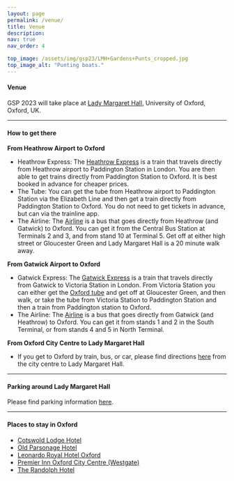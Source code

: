 ```yaml
---
layout: page
permalink: /venue/
title: Venue
description: 
nav: true
nav_order: 4

top_image: /assets/img/gsp23/LMH+Gardens+Punts_cropped.jpg
top_image_alt: "Punting boats."
---
```


#### Venue
GSP 2023 will take place at [Lady Margaret Hall](https://www.lmh.ox.ac.uk), University of Oxford, Oxford, UK.

---
#### How to get there

**From Heathrow Airport to Oxford**
+ Heathrow Express: The [Heathrow Express](https://www.heathrowexpress.com/) is a train that travels directly from Heathrow airport to Paddington Station in London. You are then able to get trains directly from Paddington Station to Oxford. It is best booked in advance for cheaper prices.
+ The Tube: You can get the tube from Heathrow airport to Paddington Station via the Elizabeth Line and then get a train directly from Paddington Station to Oxford. You do not need to get tickets in advance, but can via the trainline app.
+ The Airline: The [Airline](https://www.theairlineoxford.co.uk/) is a bus that goes directly from Heathrow (and Gatwick) to Oxford. You can get it from the Central Bus Station at Terminals 2 and 3, and from stand 10 at Terminal 5. Get off at either high street or Gloucester Green and Lady Margaret Hall is a 20 minute walk away.

**From Gatwick Airport to Oxford**
+ Gatwick Express: The [Gatwick Express](https://www.gatwickexpress.com/) is a train that travels directly from Gatwick to Victoria Station in London. From Victoria Station you can either get the [Oxford tube](https://www.stagecoachbus.com/promos-and-offers/oxfordshire/oxford-tube) and get off at Gloucester Green, and then walk, or take the tube from Victoria Station to Paddington Station and then a train from Paddington station to Oxford.
+ The Airline: The [Airline](https://www.theairlineoxford.co.uk/) is a bus that goes directly from Gatwick (and Heathrow) to Oxford. You can get it from stands 1 and 2 in the South Terminal, or from stands 4 and 5 in North Terminal.

**From Oxford City Centre to Lady Margaret Hall**
+ If you get to Oxford by train, bus, or car, please find directions [here](/assets/pdf/Directions%20to%20Lady%20Margaret%20Hall%20from%20Oxford%20Rail%20and%20Bus%20Stations.pdf) from the city centre to Lady Margaret Hall.

---
#### Parking around Lady Margaret Hall

Please find parking information [here](/assets/pdf/Park%20and%20Ride%20Information.pdf).

---
#### Places to stay in Oxford
 
+ [Cotswold Lodge Hotel](http://www.cotswoldlodgehotel.co.uk/)
+ [Old Parsonage Hotel](https://www.oldparsonagehotel.co.uk/)
+ [Leonardo Royal Hotel Oxford](https://www.leonardohotels.co.uk/hotels/oxford)
+ [Premier Inn Oxford City Centre (Westgate)](https://www.premierinn.com/gb/en/hotels/england/oxfordshire/oxford/oxford-city-centre-westgate.html)
+ [The Randolph Hotel](https://www.graduatehotels.com/oxford-uk/)
